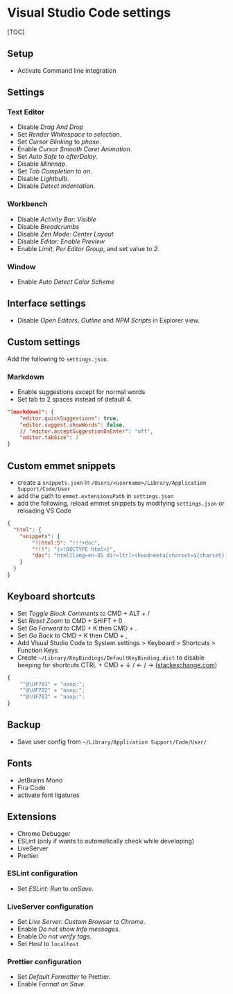 # Visual Studio Code settings

[TOC]



## Setup

- Activate Command line integration



## Settings

### Text Editor

- Disable _Drag And Drop_
- Set _Render Whitespace_ to _selection_.
- Set _Cursor Blinking_ to _phase_.
- Enable _Cursor Smooth Caret Animation_.
- Set _Auto Safe_ to _afterDelay_.
- Disable _Minimap_.
- Set _Tab Completion_ to _on_.
- Disable _Lightbulb_.
- Disable _Detect Indentation_.

### Workbench

- Disable _Activity Bar: Visible_
- Disable _Breadcrumbs_
- Disable _Zen Mode: Center Layout_
- Disable _Editor: Enable Preview_
- Enable _Limit_, _Per Editor Group_, and set value to _2_.

### Window

- Enable _Auto Detect Color Scheme_



## Interface settings

- Disable _Open Editors_, _Outline_ and _NPM Scripts_ in Explorer view.



## Custom settings

Add the following to `settings.json`.

### Markdown

- Enable suggestions except for normal words
- Set tab to 2 spaces instead of default 4.

```json
"[markdown]": {
    "editor.quickSuggestions": true,
    "editor.suggest.showWords": false,
    // "editor.acceptSuggestionOnEnter": "off",
    "editor.tabSize": 2
}
```



## Custom emmet snippets

- create a `snippets.json` in `/Users/<username>/Library/Application Support/Code/User`
- add the path to `emmet.extensionsPath` in `settings.json`
- add the following, reload emmet snippets by modifying `settings.json` or reloading VS Code

```json
{
  "html": {
    "snippets": {
        "!|html:5": "!!!+doc",
        "!!!": "{<!DOCTYPE html>}",
        "doc": "html[lang=en-US dir=ltr]>(head>meta[charset=${charset}]+title{${1:Title}}+meta:vp+link:css+script:src)+body"
    }
  }
}
```



## Keyboard shortcuts

- Set _Toggle Block Comments_ to CMD + ALT + /
- Set _Reset Zoom_ to CMD + SHIFT + 0
- Set _Go Forward_ to CMD + K then CMD + .
- Set _Go Back_ to CMD + K then CMD + ,
- Add Visual Studio Code to System settings > Keyboard > Shortcuts > Function Keys
- Create `~/Library/KeyBindings/DefaultKeyBinding.dict` to disable beeping for shortcuts CTRL + CMD + ↓ / ← / → ([stackexchange.com](https://apple.stackexchange.com/a/260566/54870))

```javascript
{
    "^@\UF701" = "noop:";
    "^@\UF702" = "noop:";
    "^@\UF703" = "noop:";
}
```



## Backup

- Save user config from `~/Library/Application Support/Code/User/`



## Fonts

- JetBrains Mono
- Fira Code
- activate font ligatures



## Extensions

- Chrome Debugger
- ESLint (only if wants to automatically check while developing)
- LiveServer
- Prettier

### ESLint configuration

- Set _ESLint: Run_ to _onSave_.

### LiveServer configuration

- Set _Live Server: Custom Browser_ to _Chrome_.
- Enable _Do not show Info messages_.
- Enable _Do not verify tags_.
- Set _Host_ to `localhost`

### Prettier configuration

- Set _Default Formatter_ to Prettier.
- Enable _Format on Save_.